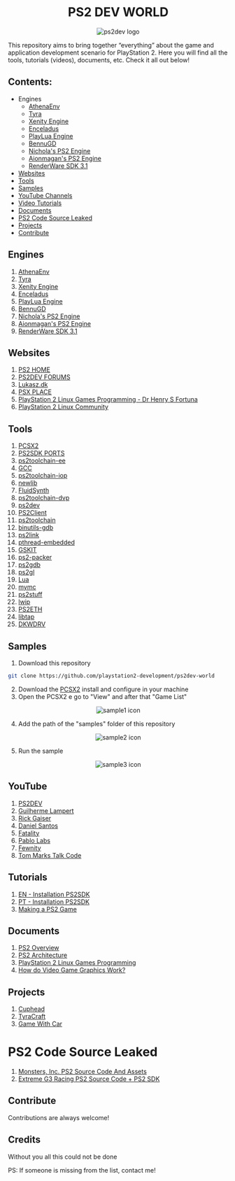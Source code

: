 <h1 align="center">PS2 DEV WORLD</h1>

<div align="center">
  <img src="assets/images/ps2dev.png" alt="ps2dev logo">
</div>

This repository aims to bring together “everything” about the game and application development scenario for PlayStation 2. Here you will find all the tools, tutorials (videos), documents, etc. Check it all out below!

## Contents:

- Engines
    - [AthenaEnv](#engines)
    - [Tyra](#engines)
    - [Xenity Engine](#engines)
    - [Enceladus](#engines)
    - [PlayLua Engine](#engines)
    - [BennuGD](#engines)
    - [Nichola's PS2 Engine](#engines)
    - [Aionmagan's PS2 Engine](#engines)
    - [RenderWare SDK 3.1](#engines)
- [Websites](#websites)
- [Tools](#tools)
- [Samples](#samples)
- [YouTube Channels](#youtube)
- [Video Tutorials](#tutorials)
- [Documents](#documents)
- [PS2 Code Source Leaked](#code-source-leaked)
- [Projects](#projects)
- [Contribute](#contribute)

## Engines

1. [AthenaEnv](https://github.com/DanielSant0s/AthenaEnv)
2. [Tyra](https://github.com/h4570/tyra)
3. [Xenity Engine](https://github.com/Fewnity)
4. [Enceladus](https://github.com/DanielSant0s/Enceladus)
5. [PlayLua Engine](https://github.com/cejtok/playluaengine)
6. [BennuGD](https://www.bennugd.org)
7. [Nichola's PS2 Engine](https://github.com/nicholas477/PS2-Engine)
8. [Aionmagan's PS2 Engine](https://github.com/Aionmagan)
9. [RenderWare SDK 3.1](https://archive.org/details/monstersinc-code-assets)

## Websites

1. [PS2 HOME](https://www.ps2-home.com)
2. [PS2DEV FORUMS](https://forums.ps2dev.org)
3. [Lukasz.dk](http://www.ps2dev.com)
4. [PSX PLACE](https://www.psx-place.com)
5. [PlayStation 2 Linux Games Programming - Dr Henry S Fortuna](https://ps2-edu.tensioncore.com/index.html)
6. [PlayStation 2 Linux Community](https://ps2linux.no-ip.info/playstation2-linux.com/index.html)

## Tools

1. [ PCSX2](https://pcsx2.net)
2.  [PS2SDK PORTS](https://github.com/ps2dev/ps2sdk-ports)
3.  [ps2toolchain-ee](https://github.com/ps2dev/ps2toolchain-ee)
4.  [GCC](https://github.com/ps2dev/gcc)
5.  [ps2toolchain-iop](https://github.com/ps2dev/ps2toolchain-iop)
6.  [newlib](https://github.com/ps2dev/fluidsynth)
7.  [FluidSynth](https://github.com/ps2dev/ps2sdk)
8.  [ps2toolchain-dvp](https://github.com/ps2dev/ps2toolchain-dvp)
9.  [ps2dev](https://github.com/ps2dev/ps2dev)
10. [PS2Client](https://github.com/ps2dev/ps2client)
11. [ps2toolchain](https://github.com/ps2dev/ps2toolchain)
12. [binutils-gdb](https://github.com/ps2dev/binutils-gdb)
13. [ps2link](https://github.com/ps2dev/ps2link)
14. [pthread-embedded](https://github.com/ps2dev/pthread-embedded)
15. [GSKIT](https://github.com/ps2dev/gsKit)
16. [ps2-packer](https://github.com/ps2dev/ps2-packer)
17. [ps2gdb](https://github.com/ps2dev/ps2gdb)
18. [ps2gl](https://github.com/ps2dev/ps2gl)
19. [Lua](https://github.com/ps2dev/lua)
20. [mymc](https://github.com/ps2dev/mymc)
21. [ps2stuff](https://github.com/ps2dev/ps2stuff)
22. [lwip](https://github.com/ps2dev/lwip)
23. [PS2ETH](https://github.com/ps2dev/ps2eth)
24. [libtap](https://github.com/ps2dev/libtap)
25. [DKWDRV](https://github.com/DKWDRV)

## Samples

1. Download this repository
  ```sh
  git clone https://github.com/playstation2-development/ps2dev-world
  ```
2. Download the [PCSX2](https://pcsx2.net) install and configure in your machine
3. Open the PCSX2 e go to "View" and after that "Game List"

<div align="center">
  <img src="assets/images/samples-1.png" alt="sample1 icon">
</div>

4. Add the path of the "samples" folder of this repository

<div align="center">
  <img src="assets/images/samples-2.png" alt="sample2 icon">
</div>

5. Run the sample

<div align="center">
  <img src="assets/images/samples-3.png" alt="sample3 icon">
</div>

## YouTube
1. [PS2DEV](https://youtube.com/@ps2dev)
2. [Guilherme Lampert](https://www.youtube.com/@GuilhermeLampert)
3. [Rick Gaiser](https://www.youtube.com/@RickGaiser)
4. [Daniel Santos](https://www.youtube.com/@DanielSantosDev)
5. [Fatality](https://www.youtube.com/channel/UCCjF3u3eh3NRYOiMdTT7bcQ)
6. [Pablo Labs](https://www.youtube.com/@PabloLabs36)
7. [Fewnity](https://www.youtube.com/@Fewnity)
8. [Tom Marks Talk Code](https://www.youtube.com/@TomMarksTalksCode)

## Tutorials
1. [EN - Installation PS2SDK](https://www.youtube.com/watch?v=bsXaR_nWPFY&list=PLeIaNbfDd3faJ6HsjfZfyLgsZLSMcxaUt)
2. [PT - Installation PS2SDK](https://www.youtube.com/watch?v=wEVsYnqjOLA&list=PLeIaNbfDd3fYj3fwXQNdg3kCrcYmJIS_A)
3. [Making a PS2 Game](https://www.youtube.com/watch?v=kX_JpzxR2Qg&list=PLFZsvEE0TWOsFhZr-9KwLED3Rzlwra_Rm)

## Documents

1. [PS2 Overview](https://psi-rockin.github.io/ps2tek)
2. [PS2 Architecture](https://www.copetti.org/writings/consoles/playstation-2)
3. [PlayStation 2 Linux Games Programming](https://ps2-edu.tensioncore.com/index.html)
4. [How do Video Game Graphics Work?](https://www.youtube.com/watch?v=C8YtdC8mxTU&t=770s)

## Projects

1. [Cuphead](https://www.youtube.com/@EclipseBladeStudio)
2. [TyraCraft](https://www.youtube.com/@TyraCraft)
3. [Game With Car](https://github.com/freebytego/gwc-ps2)

# PS2 Code Source Leaked

1. [Monsters, Inc. PS2 Source Code And Assets](https://archive.org/details/monstersinc-code-assets)
2. [Extreme G3 Racing PS2 Source Code + PS2 SDK](https://archive.org/details/extreme-g3-racing-source-code)

## Contribute

Contributions are always welcome!

## Credits

Without you all this could not be done

PS: If someone is missing from the list, contact me!